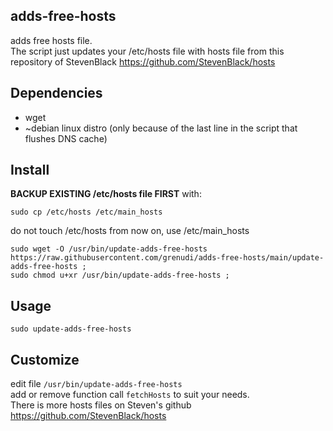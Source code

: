 ## adds-free-hosts
adds free hosts file.  
The script just updates your /etc/hosts file with hosts file from this repository of StevenBlack https://github.com/StevenBlack/hosts
  
## Dependencies
- wget
- ~debian linux distro (only because of the last line in the script that flushes DNS cache)
  
## Install
  
**BACKUP EXISTING /etc/hosts file FIRST**
with:
```
sudo cp /etc/hosts /etc/main_hosts
```
do not touch /etc/hosts from now on, use /etc/main_hosts  
```
sudo wget -O /usr/bin/update-adds-free-hosts https://raw.githubusercontent.com/grenudi/adds-free-hosts/main/update-adds-free-hosts ;
sudo chmod u+xr /usr/bin/update-adds-free-hosts ; 
```
## Usage
```
sudo update-adds-free-hosts
```
## Customize 
edit file ```/usr/bin/update-adds-free-hosts```  
add or remove function call ```fetchHosts``` to suit your needs.  
There is more hosts files on Steven's github https://github.com/StevenBlack/hosts
